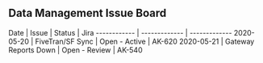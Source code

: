 ## Data Management Issue Board

Date | Issue | Status | Jira
------------ | ------------- | -------------
2020-05-20 | FiveTran/SF Sync | Open - Active | AK-620
2020-05-21 | Gateway Reports Down | Open - Review | AK-540
